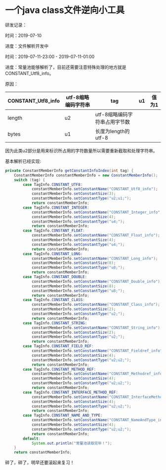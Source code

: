 # 一个java class文件逆向小工具
研发记录：

时间：2019-07-10

进度：文件解析开发中  

时间：2019-07-11-23:00 -  2019-07-11-01:00

进度：常量池能够解析了，目前还需要注意特殊处理的地方就是CONSTANT_Utf8_info。

原因：

| CONSTANT_Utf8_info | utf-8缩略编码字符串 | tag                           | u1   | 值为1 |
| ------------------ | ------------------- | ----------------------------- | ---- | ----- |
| length             | u2                  | utf-8缩略编码字符串占用字节数 |      |       |
| bytes              | u1                  | 长度为length的utf-8           |      |       |

因为此类u2部分是用来标识所占用的字符数量所以需要重新截取和处理字符串。

基本解析已经实现:

```java
private ConstantMemberInfo getConstantInfoIndex(int tag) {
    ConstantMemberInfo constantMemberInfo = new ConstantMemberInfo();
    switch (tag) {
        case TagInfo.CONSTANT_UTF8:
            constantMemberInfo.setConstantName("CONSTANT_Utf8_info");
            constantMemberInfo.setConstantSize(3);
            constantMemberInfo.setConstantType("u2;u1;");
            return constantMemberInfo;
        case TagInfo.CONSTANT_INTEGER:
            constantMemberInfo.setConstantName("CONSTANT_Integer_info");
            constantMemberInfo.setConstantSize(4);
            constantMemberInfo.setConstantType("u4;");
            return constantMemberInfo;
        case TagInfo.CONSTANT_FLOAT:
            constantMemberInfo.setConstantName("CONSTANT_Float_info");
            constantMemberInfo.setConstantSize(4);
            constantMemberInfo.setConstantType("u4;");
            return constantMemberInfo;
        case TagInfo.CONSTANT_LONG:
            constantMemberInfo.setConstantName("CONSTANT_Long_info");
            constantMemberInfo.setConstantSize(8);
            constantMemberInfo.setConstantType("u8;");
            return constantMemberInfo;
        case TagInfo.CONSTANT_DOUBLE:
            constantMemberInfo.setConstantName("CONSTANT_Double_info");
            constantMemberInfo.setConstantSize(8);
            constantMemberInfo.setConstantType("u8;");
            return constantMemberInfo;
        case TagInfo.CONSTANT_CLASS:
            constantMemberInfo.setConstantName("CONSTANT_Class_info");
            constantMemberInfo.setConstantSize(2);
            constantMemberInfo.setConstantType("u2;");
            return constantMemberInfo;
        case TagInfo.CONSTANT_STRING:
            constantMemberInfo.setConstantName("CONSTANT_String_info");
            constantMemberInfo.setConstantSize(2);
            constantMemberInfo.setConstantType("u2;");
            return constantMemberInfo;
        case TagInfo.CONSTANT_FIELD_REF:
            constantMemberInfo.setConstantName("CONSTANT_Fieldref_info");
            constantMemberInfo.setConstantSize(4);
            constantMemberInfo.setConstantType("u2;u2;");
            return constantMemberInfo;
        case TagInfo.CONSTANT_METHOD_REF:
            constantMemberInfo.setConstantName("CONSTANT_Methodref_info");
            constantMemberInfo.setConstantSize(4);
            constantMemberInfo.setConstantType("u2;u2;");
            return constantMemberInfo;
        case TagInfo.CONSTANT_INTERFACE_METHOD_REF:
            constantMemberInfo.setConstantName("CONSTANT_InterfaceMethodref_info");
            constantMemberInfo.setConstantSize(4);
            constantMemberInfo.setConstantType("u2;u2;");
            return constantMemberInfo;
        case TagInfo.CONSTANT_NAME_AND_TYPE:
            constantMemberInfo.setConstantName("CONSTANT_NameAndType_info");
            constantMemberInfo.setConstantSize(4);
            constantMemberInfo.setConstantType("u2;u2;");
            return constantMemberInfo;
        default:
            System.out.println("常量池读取完毕！");
    }
    return constantMemberInfo;
```

碎了，碎了，明早还要滚起来复习！